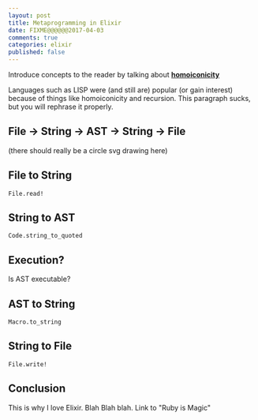 ```yaml
---
layout: post
title: Metaprogramming in Elixir
date: FIXME@@@@@@2017-04-03
comments: true
categories: elixir
published: false
---
```


Introduce concepts to the reader by talking about [**homoiconicity**](https://en.wikipedia.org/wiki/Homoiconicity)

Languages such as LISP were (and still are) popular (or gain interest) because of things like homoiconicity and recursion. This paragraph sucks, but you will rephrase it properly.

## File -> String -> AST -> String -> File

(there should really be a circle svg drawing here)

## File to String

`File.read!`

## String to AST

`Code.string_to_quoted`

## Execution?

Is AST executable?

## AST to String

`Macro.to_string`

## String to File

`File.write!`

## Conclusion

This is why I love Elixir. Blah Blah blah. Link to "Ruby is Magic"